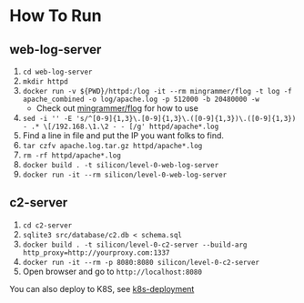 # How To Run

## web-log-server
1. `cd web-log-server`
2. `mkdir httpd`
3. `docker run -v ${PWD}/httpd:/log -it --rm mingrammer/flog -t log -f apache_combined -o log/apache.log -p 512000 -b 20480000 -w`
    * Check out [mingrammer/flog](https://github.com/mingrammer/flog) for how to use
4. `sed -i '' -E 's/^[0-9]{1,3}\.[0-9]{1,3}\.([0-9]{1,3})\.([0-9]{1,3}) - .* \[/192.168.\1.\2 - - [/g' httpd/apache*.log`
5. Find a line in file and put the IP you want folks to find.
6. `tar czfv apache.log.tar.gz httpd/apache*.log`
7. `rm -rf httpd/apache*.log`
8. `docker build . -t silicon/level-0-web-log-server`
9. `docker run -it --rm silicon/level-0-web-log-server`

## c2-server
1. `cd c2-server`
2. `sqlite3 src/database/c2.db < schema.sql`
3. `docker build . -t silicon/level-0-c2-server --build-arg http_proxy=http://yourproxy.com:1337`
4. `docker run -it --rm -p 8080:8080 silicon/level-0-c2-server`
5. Open browser and go to `http://localhost:8080`

You can also deploy to K8S, see [k8s-deployment](./k8s-deployment/)